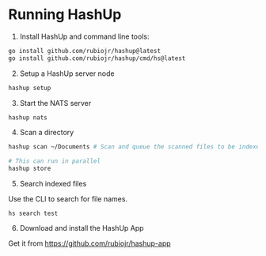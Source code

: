 # Running HashUp

1. Install HashUp and command line tools:

```bash
go install github.com/rubiojr/hashup@latest
go install github.com/rubiojr/hashup/cmd/hs@latest
```

2. Setup a HashUp server node

```bash
hashup setup
```


3. Start the NATS server

```bash
hashup nats
```

4. Scan a directory

```bash
hashup scan ~/Documents # Scan and queue the scanned files to be indexed

# This can run in parallel
hashup store
```

5. Search indexed files

Use the CLI to search for file names.

```
hs search test
```

6. Download and install the HashUp App

Get it from https://github.com/rubiojr/hashup-app
